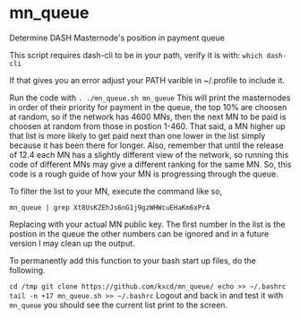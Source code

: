 # mn_queue
Determine DASH Masternode's position in payment queue


This script requires dash-cli to be in your path, verify it is with:
`which dash-cli`

If that gives you an error adjust your PATH varible in ~/.profile to include it.

Run the code with 
`. ./mn_queue.sh
mn_queue`
This will print the masternodes in order of their priority for payment in the queue, the top 10% are choosen at random, so if the network has 4600 MNs, then the next MN to be paid is choosen at random from those in postion 1-460.  That said, a MN higher up that list is more likely to get paid next than one lower in the list simply because it has been there for longer.  Also, remember that until the release of 12.4 each MN has a slightly different view of the network, so running this code of different MNs may give a different ranking for the same MN.  So, this code is a rough guide of how your MN is progressing through the queue.

To filter the list to your MN, execute the command like so,

`mn_queue | grep Xt8UsKZEhJs6nG1j9gzWHWcuEHaKm6xPrA`

Replacing with your actual MN public key.  The first number in the list is the postion in the queue the other numbers can be ignored and in a future version I may clean up the output.

To permanently add this function to your bash start up files, do the following.

`cd /tmp
git clone https://github.com/kxcd/mn_queue/
echo >> ~/.bashrc
tail -n +17 mn_queue.sh >> ~/.bashrc`
Logout and back in and test it with `mn_queue` you should see the current list print to the screen.
